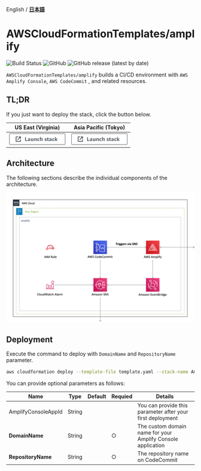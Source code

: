 English / [**日本語**](README_JP.md)

# AWSCloudFormationTemplates/amplify
![Build Status](https://codebuild.ap-northeast-1.amazonaws.com/badges?uuid=eyJlbmNyeXB0ZWREYXRhIjoiZ3Z5MUkzdXRFcEtqM25ST0lZdW93ZVBKTnRXTk1WRGFUNkk2MzFpVERGNHp1dHU2RDNReU5IUlAvTitlRGgxNE03N3Y4ejZFaTNDVmpXdDZDK1pjRUFBPSIsIml2UGFyYW1ldGVyU3BlYyI6IllkWXQ5VVNaWE9QSnZkN3EiLCJtYXRlcmlhbFNldFNlcmlhbCI6MX0%3D&branch=main)
![GitHub](https://img.shields.io/github/license/eijikominami/aws-cloudformation-templates)
![GitHub release (latest by date)](https://img.shields.io/github/v/release/eijikominami/aws-cloudformation-templates) 

``AWSCloudFormationTemplates/amplify`` builds a CI/CD environment with ``AWS Amplify Console``, ``AWS CodeCommit`` , and related resources.

## TL;DR

If you just want to deploy the stack, click the button below.

| US East (Virginia) | Asia Pacific (Tokyo) |
| --- | --- |
| [![cloudformation-launch-stack](../images/cloudformation-launch-stack.png)](https://console.aws.amazon.com/cloudformation/home?region=us-east-1#/stacks/create/review?stackName=Amplify&templateURL=https://eijikominami.s3-ap-northeast-1.amazonaws.com/aws-cloudformation-templates/amplify/template.yaml) | [![cloudformation-launch-stack](../images/cloudformation-launch-stack.png)](https://console.aws.amazon.com/cloudformation/home?region=ap-northeast-1#/stacks/create/review?stackName=Amplify&templateURL=https://eijikominami.s3-ap-northeast-1.amazonaws.com/aws-cloudformation-templates/amplify/template.yaml) |

## Architecture

The following sections describe the individual components of the architecture.

![](../images/architecture-amplify.png)

## Deployment

Execute the command to deploy with `DomainName` and `RepositoryName` parameter.

```bash
aws cloudformation deploy --template-file template.yaml --stack-name Amplify --parameter-overrides DomainName=xxxxx RepositoryName=xxxxx --capabilities CAPABILITY_NAMED_IAM CAPABILITY_AUTO_EXPAND
```

You can provide optional parameters as follows:

| Name | Type | Default | Requied | Details | 
| --- | --- | --- | --- | --- |
| AmplifyConsoleAppId | String |  |  | You can provide this parameter after your first deployment |
| **DomainName** | String | | ○ | The custom domain name for your Amplify Console application |
| **RepositoryName** | String | | ○ | The repository name on CodeCommit | 
